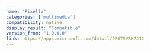```yaml
---
name: "Pixella"
categories: ['multimedia']
compatibility: native
display_result: "Compatible"
version_from: "1.0.0.0"
link: https://apps.microsoft.com/detail/9PGT5VRH7J12
---
```

